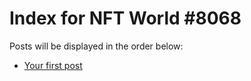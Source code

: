 # Index for NFT World #8068
Posts will be displayed in the order below:

- [Your first post](./001-first.md)

